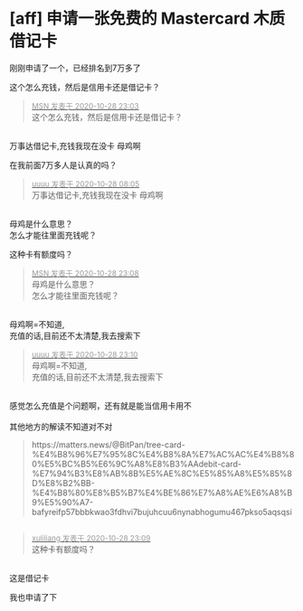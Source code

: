# [aff] 申请一张免费的 Mastercard 木质借记卡


刚刚申请了一个，已经排名到7万多了

这个怎么充钱，然后是信用卡还是借记卡？

<div class="quote"><blockquote><font size="2"><a href="https://www.hostloc.com/forum.php?mod=redirect&amp;goto=findpost&amp;pid=9366769&amp;ptid=759458" target="_blank"><font color="#999999">MSN 发表于 2020-10-28 23:03</font></a></font><br />
这个怎么充钱，然后是信用卡还是借记卡？</blockquote></div><br />
万事达借记卡,充钱我现在没卡 母鸡啊

在我前面7万多人是认真的吗？

<div class="quote"><blockquote><font size="2"><a href="https://www.hostloc.com/forum.php?mod=redirect&amp;goto=findpost&amp;pid=9366776&amp;ptid=759458" target="_blank"><font color="#999999">uuuu 发表于 2020-10-28 08:05</font></a></font><br />
万事达借记卡,充钱我现在没卡 母鸡啊</blockquote></div><br />
母鸡是什么意思？<br />
怎么才能往里面充钱呢？

这种卡有额度吗？<br />


<div class="quote"><blockquote><font size="2"><a href="https://www.hostloc.com/forum.php?mod=redirect&amp;goto=findpost&amp;pid=9366784&amp;ptid=759458" target="_blank"><font color="#999999">MSN 发表于 2020-10-28 23:08</font></a></font><br />
母鸡是什么意思？<br />
怎么才能往里面充钱呢？</blockquote></div><br />
母鸡啊=不知道,<br />
充值的话,目前还不太清楚,我去搜索下

<div class="quote"><blockquote><font size="2"><a href="https://www.hostloc.com/forum.php?mod=redirect&amp;goto=findpost&amp;pid=9366792&amp;ptid=759458" target="_blank"><font color="#999999">uuuu 发表于 2020-10-28 23:10</font></a></font><br />
母鸡啊=不知道,<br />
充值的话,目前还不太清楚,我去搜索下</blockquote></div><br />
感觉怎么充值是个问题啊，还有就是能当信用卡用不<br />
<br />
其他地方的解读不知道对不对<br /><div class="quote"><blockquote>https://matters.news/@BitPan/tree-card-%E4%B8%96%E7%95%8C%E4%B8%8A%E7%AC%AC%E4%B8%80%E5%BC%B5%E6%9C%A8%E8%B3%AAdebit-card-%E7%94%B3%E8%AB%8B%E5%AE%8C%E5%85%A8%E5%85%8D%E8%B2%BB-%E4%B8%80%E8%B5%B7%E4%BE%86%E7%A8%AE%E6%A8%B9%E5%90%A7-bafyreifp57bbbkwao3fdhvi7bujuhcuu6nynabhogumu467pkso5aqsqsi</blockquote></div><img id="aimg_kwLaQ" onclick="zoom(this, this.src, 0, 0, 0)" class="zoom" src="https://cdn.jsdelivr.net/gh/hishis/forum-master/public/images/patch.gif" onmouseover="img_onmouseoverfunc(this)" onload="thumbImg(this)" border="0" alt="" />

<div class="quote"><blockquote><font size="2"><a href="https://www.hostloc.com/forum.php?mod=redirect&amp;goto=findpost&amp;pid=9366789&amp;ptid=759458" target="_blank"><font color="#999999">xuliliang 发表于 2020-10-28 23:09</font></a></font><br />
这种卡有额度吗？</blockquote></div><br />
这是借记卡

我也申请了下
